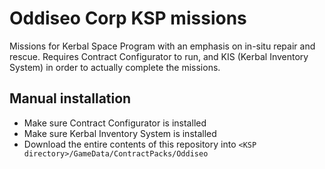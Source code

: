 # Oddiseo Corp KSP missions

Missions for Kerbal Space Program with an emphasis on in-situ repair and rescue. Requires Contract Configurator to run, and KIS (Kerbal Inventory System) in order to actually complete the missions.

## Manual installation

* Make sure Contract Configurator is installed
* Make sure Kerbal Inventory System is installed
* Download the entire contents of this repository into `<KSP directory>/GameData/ContractPacks/Oddiseo`
